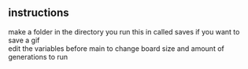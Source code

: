 ## instructions
make a folder in the directory you run this in called saves if you want to save a gif  
edit the variables before main to change board size and amount of generations to run
